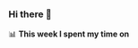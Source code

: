 ### Hi there 👋

<!--
This section is powered by waka-readme.
https://github.com/athul/waka-readme
-->
📊 **This week I spent my time on**
<!--START_SECTION:waka-->
<!--END_SECTION:waka-->

<!--
**nb5p/nb5p** is a ✨ _special_ ✨ repository because its `README.md` (this file) appears on your GitHub profile.

Here are some ideas to get you started:

- 🔭 I’m currently working on ...
- 🌱 I’m currently learning ...
- 👯 I’m looking to collaborate on ...
- 🤔 I’m looking for help with ...
- 💬 Ask me about ...
- 📫 How to reach me: ...
- 😄 Pronouns: ...
- ⚡ Fun fact: ...
-->
